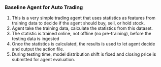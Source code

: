 ### Baseline Agent for Auto Trading

1. This is a very simple trading agent that uses statistics as features from training data to decide if the agent should buy, sell, or hold stock.
2. Agent take the training data, calculate the statistics from this dataset.
3. The statistic is trained online, not offline (no pre-training), before the testing data is ingested
4. Once the statistics is calculated, the results is used to let agent decide and output the action file.
5. During testing time, model distribution shift is fixed and closing price is submitted for agent evaluation.
